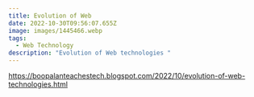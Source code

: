 ```yaml
---
title: Evolution of Web
date: 2022-10-30T09:56:07.655Z
image: images/1445466.webp
tags:
  - Web Technology
description: "Evolution of Web technologies "
---
```

https://boopalanteachestech.blogspot.com/2022/10/evolution-of-web-technologies.html